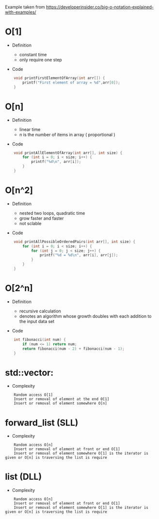 Example taken from <https://developerinsider.co/big-o-notation-explained-with-examples/>

# O[1]

* Definition
    - constant time
    - only require one step

* Code
``` c++
    void printFirstElementOfArray(int arr[]) {
        printf("First element of array = %d",arr[0]);
    }
```

# O[n]

* Definition
    - linear time
    - n is the number of items in array ( proportional )

* Code
``` c++
    void printAllElementOfArray(int arr[], int size) {
        for (int i = 0; i < size; i++) {
            printf("%d\n", arr[i]);
        }
    }
```

# O[n^2]

* Definition
    - nested two loops, quadratic time
    - grow faster and faster
    - not sclable

* Code 
```c++
    void printAllPossibleOrderedPairs(int arr[], int size) {
        for (int i = 0; i < size; i++) {
            for (int j = 0; j < size; j++) {
                printf("%d = %d\n", arr[i], arr[j]);
            }
        }
    }
```

# O[2^n]

* Definition
    - recursive calculation
    - denotes an algorithm whose growth doubles with each addition to the input data set

* Code 
```c++
    int fibonacci(int num) {
        if (num <= 1) return num;
        return fibonacci(num - 2) + fibonacci(num - 1);
    }
```

# std::vector: 

* Complexity
```
    Random access O[1]
    Insert or removal of element at the end O[1]
    Insert or removal of element somewhere O[n]
```

# forward_list (SLL)

* Complexity
```
    Random access O[n]
    Insert or removal of element at front or end O[1]
    Insert or removal of element somewhere O[1] is the iterator is given or O[n] is traversing the list is require
```

# list (DLL)

* Complexity
```
    Random access O[n]
    Insert or removal of element at front or end O[1]
    Insert or removal of element somewhere O[1] is the iterator is given or O[n] is traversing the list is require
```




